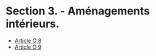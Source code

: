 # Section 3. - Aménagements intérieurs.

- [Article O 8](article-o-8.md)
- [Article O 9](article-o-9.md)
